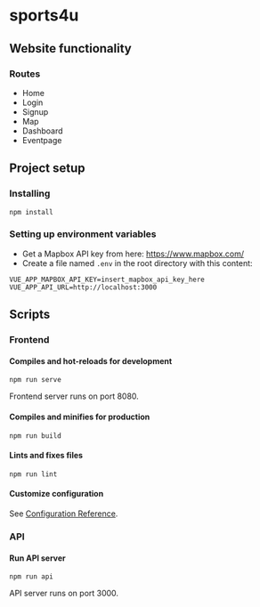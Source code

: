 # sports4u
## Website functionality
  ### Routes
  - Home
  - Login
  - Signup
  - Map
  - Dashboard
  - Eventpage

## Project setup
### Installing
```
npm install
```
### Setting up environment variables
- Get a Mapbox API key from here: https://www.mapbox.com/
- Create a file named `.env` in the root directory with this content:
```
VUE_APP_MAPBOX_API_KEY=insert_mapbox_api_key_here
VUE_APP_API_URL=http://localhost:3000
```

## Scripts
### Frontend
#### Compiles and hot-reloads for development
```
npm run serve
```
Frontend server runs on port 8080.

#### Compiles and minifies for production
```
npm run build
```

#### Lints and fixes files
```
npm run lint
```

#### Customize configuration
See [Configuration Reference](https://cli.vuejs.org/config/).

### API
#### Run API server
```
npm run api
```
API server runs on port 3000.
